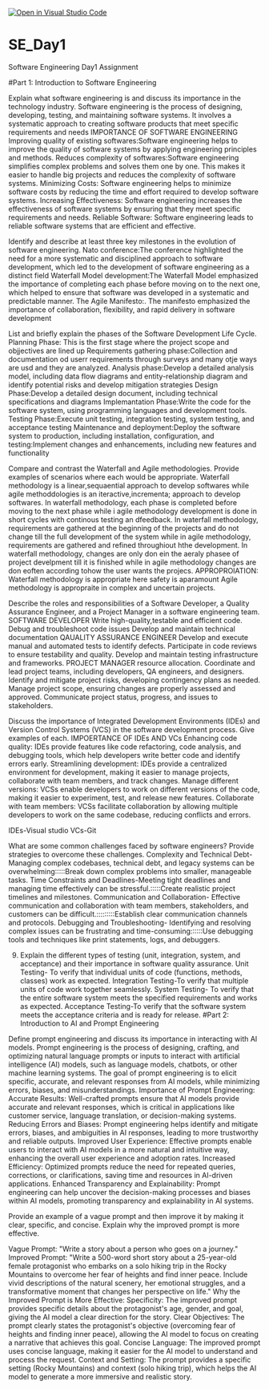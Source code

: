 [![Open in Visual Studio Code](https://classroom.github.com/assets/open-in-vscode-2e0aaae1b6195c2367325f4f02e2d04e9abb55f0b24a779b69b11b9e10269abc.svg)](https://classroom.github.com/online_ide?assignment_repo_id=15575077&assignment_repo_type=AssignmentRepo)
# SE_Day1
Software Engineering Day1 Assignment

#Part 1: Introduction to Software Engineering

Explain what software engineering is and discuss its importance in the technology industry.
Software engineering is the process of designing, developing, testing, and maintaining software systems.
It involves a systematic approach to creating software products that meet specific requirements and needs
IMPORTANCE OF SOFTWARE ENGINEERING
Improving quality of existing softwares:Software engineering helps to improve the quality of software systems by applying engineering principles and methods.
Reduces complexity of softwares:Software engineering simplifies complex problems and solves them one by one. This makes it easier to handle big projects and reduces the complexity of software systems.
Minimizing Costs: Software engineering helps to minimize software costs by reducing the time and effort required to develop software systems.
Increasing Effectiveness: Software engineering increases the effectiveness of software systems by ensuring that they meet specific requirements and needs.
Reliable Software: Software engineering leads to reliable software systems that are efficient and effective.


Identify and describe at least three key milestones in the evolution of software engineering.
Nato conference:The conference highlighted the need for a more systematic and disciplined approach to software development, which led to the development of software engineering as a distinct field
Waterfall Model development:The Waterfall Model emphasized the importance of completing each phase before moving on to the next one, which helped to ensure that software was developed in a systematic and predictable manner.
The Agile Manifesto:. The manifesto emphasized the importance of collaboration, flexibility, and rapid delivery in software development

List and briefly explain the phases of the Software Development Life Cycle.
Planning Phase: This is the first stage where the project scope and objjectives are lined up
Requirements gathering phase:Collection and documentation od userr requirements through surveys and many otje ways are usd and they are analyzed.
Analysis phase:Develop a detailed analysis model, including data flow diagrams and entity-relationship diagram and identify potential risks and develop mitigation strategies
Design Phase:Develop a detailed design document, including technical specifications and diagrams
Implemantation Phase:Write the code for the software system, using programming languages and development tools.
Testing Phase:Execute unit testing, integration testing, system testing, and acceptance testing
Maintenance and deployment:Deploy the software system to production, including installation, configuration, and testing:Implement changes and enhancements, including new features and functionality


Compare and contrast the Waterfall and Agile methodologies. Provide examples of scenarios where each would be appropriate.
Waterfall methodology is a linear,sequaential approach to develop softwares while agile methoddologies is an iteractive,incrementa; approach to develop softwares.
In waterfall methodology, each phase is completed before moving to the next phase while i agile methodology development is done in short cycles with continous testing an dfeedback.
In waterfall methodology, requirements are gathered at the beginning of the projects and do not change till the full development of the system while in agile methodology, requirements are gathered and refined throughiout hthe development.
In waterfall methodology, changes are only don ein the aeraly phasee of project develpment till it is finished while in agile methodology changes are don eoften according tohow the user wants the projecs.
APPROPROIATION:
Waterfall methodology is appropriate here safety is aparamount
Agile methodology is appropraite in complex and uncertain projects.



Describe the roles and responsibilities of a Software Developer, a Quality Assurance Engineer, and a Project Manager in a software engineering team.
SOFTWARE DEVELOPER
Write high-quality,testable and efficient code.
Debug and troubleshoot code issues
Develop and maintain technical documentation
QAUALITY ASSURANCE ENGINEER
Develop and execute manual and automated tests to identify defects.
Participate in code reviews to ensure testability and quality.
Develop and maintain testing infrastructure and frameworks.
PROJECT MANAGER
resource allocation.
Coordinate and lead project teams, including developers, QA engineers, and designers.
Identify and mitigate project risks, developing contingency plans as needed.
Manage project scope, ensuring changes are properly assessed and approved.
Communicate project status, progress, and issues to stakeholders.



Discuss the importance of Integrated Development Environments (IDEs) and Version Control Systems (VCS) in the software development process. Give examples of each.
IMPOERTANCE OF IDEs AND VCs
Enhancing code quality: IDEs provide features like code refactoring, code analysis, and debugging tools, which help developers write better code and identify errors early.
Streamlining development: IDEs provide a centralized environment for development, making it easier to manage projects, collaborate with team members, and track changes.
Manage different versions: VCSs enable developers to work on different versions of the code, making it easier to experiment, test, and release new features.
Collaborate with team members: VCSs facilitate collaboration by allowing multiple developers to work on the same codebase, reducing conflicts and errors.

IDEs-Visual studio
VCs-Git


 What are some common challenges faced by software engineers? Provide strategies to overcome these challenges.
Complexity and Technical Debt- Managing complex codebases, technical debt, and legacy systems can be overwhelming:::::Break down complex problems into smaller, manageable tasks.
Time Constraints and Deadlines-Meeting tight deadlines and managing time effectively can be stressful.:::::Create realistic project timelines and milestones.
Communication and Collaboration- Effective communication and collaboration with team members, stakeholders, and customers can be difficult.:::::::::Establish clear communication channels and protocols.
Debugging and Troubleshooting- Identifying and resolving complex issues can be frustrating and time-consuming::::::Use debugging tools and techniques like print statements, logs, and debuggers.






9. Explain the different types of testing (unit, integration, system, and acceptance) and their importance in software quality assurance.
 Unit Testing- To verify that individual units of code (functions, methods, classes) work as expected. 
Integration Testing-To verify that multiple units of code work together seamlessly.
System Testing- To verify that the entire software system meets the specified requirements and works as expected.
Acceptance Testing-To verify that the software system meets the acceptance criteria and is ready for release.
       #Part 2: Introduction to AI and Prompt Engineering


Define prompt engineering and discuss its importance in interacting with AI models.
Prompt engineering is the process of designing, crafting, and optimizing natural language prompts or inputs to interact with artificial intelligence (AI) models, such as language models, chatbots, or other machine learning systems. The goal of prompt engineering is to elicit specific, accurate, and relevant responses from AI models, while minimizing errors, biases, and misunderstandings.
Importance of Prompt Engineering:
Accurate Results: Well-crafted prompts ensure that AI models provide accurate and relevant responses, which is critical in applications like customer service, language translation, or decision-making systems.
Reducing Errors and Biases: Prompt engineering helps identify and mitigate errors, biases, and ambiguities in AI responses, leading to more trustworthy and reliable outputs.
Improved User Experience: Effective prompts enable users to interact with AI models in a more natural and intuitive way, enhancing the overall user experience and adoption rates.
Increased Efficiency: Optimized prompts reduce the need for repeated queries, corrections, or clarifications, saving time and resources in AI-driven applications.
Enhanced Transparency and Explainability: Prompt engineering can help uncover the decision-making processes and biases within AI models, promoting transparency and explainability in AI systems.




Provide an example of a vague prompt and then improve it by making it clear, specific, and concise. Explain why the improved prompt is more effective.


Vague Prompt:
"Write a story about a person who goes on a journey."
Improved Prompt:
"Write a 500-word short story about a 25-year-old female protagonist who embarks on a solo hiking trip in the Rocky Mountains to overcome her fear of heights and find inner peace. Include vivid descriptions of the natural scenery, her emotional struggles, and a transformative moment that changes her perspective on life."
Why the Improved Prompt is More Effective:
Specificity: The improved prompt provides specific details about the protagonist's age, gender, and goal, giving the AI model a clear direction for the story.
Clear Objectives: The prompt clearly states the protagonist's objective (overcoming fear of heights and finding inner peace), allowing the AI model to focus on creating a narrative that achieves this goal.
Concise Language: The improved prompt uses concise language, making it easier for the AI model to understand and process the request.
Context and Setting: The prompt provides a specific setting (Rocky Mountains) and context (solo hiking trip), which helps the AI model to generate a more immersive and realistic story.
